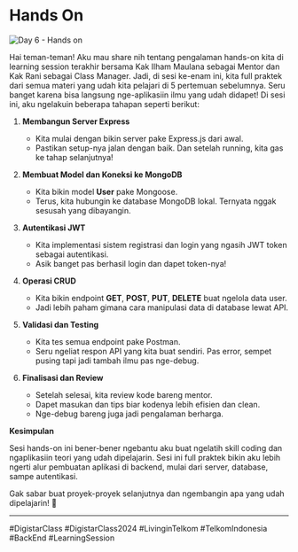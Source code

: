 # Hands On

![Day 6 - Hands on](https://github.com/user-attachments/assets/465864b3-2cf4-42af-8655-8b11ad49acb5)

Hai teman-teman! Aku mau share nih tentang pengalaman hands-on kita di learning session terakhir bersama Kak Ilham Maulana sebagai Mentor dan Kak Rani sebagai Class Manager. Jadi, di sesi ke-enam ini, kita full praktek dari semua materi yang udah kita pelajari di 5 pertemuan sebelumnya. Seru banget karena bisa langsung nge-aplikasiin ilmu yang udah didapet! Di sesi ini, aku ngelakuin beberapa tahapan seperti berikut:
1. **Membangun Server Express**
   - Kita mulai dengan bikin server pake Express.js dari awal.
   - Pastikan setup-nya jalan dengan baik. Dan setelah running, kita gas ke tahap selanjutnya!

2. **Membuat Model dan Koneksi ke MongoDB**
   - Kita bikin model **User** pake Mongoose.
   - Terus, kita hubungin ke database MongoDB lokal. Ternyata nggak sesusah yang dibayangin.

3. **Autentikasi JWT**
   - Kita implementasi sistem registrasi dan login yang ngasih JWT token sebagai autentikasi.
   - Asik banget pas berhasil login dan dapet token-nya!

4. **Operasi CRUD**
   - Kita bikin endpoint **GET**, **POST**, **PUT**, **DELETE** buat ngelola data user.
   - Jadi lebih paham gimana cara manipulasi data di database lewat API.

5. **Validasi dan Testing**
   - Kita tes semua endpoint pake Postman.
   - Seru ngeliat respon API yang kita buat sendiri. Pas error, sempet pusing tapi jadi tambah ilmu pas nge-debug.

6. **Finalisasi dan Review**
   - Setelah selesai, kita review kode bareng mentor.
   - Dapet masukan dan tips biar kodenya lebih efisien dan clean.
   - Nge-debug bareng juga jadi pengalaman berharga.

**Kesimpulan**

Sesi hands-on ini bener-bener ngebantu aku buat ngelatih skill coding dan ngaplikasiin teori yang udah dipelajarin. Sesi ini full praktek bikin aku lebih ngerti alur pembuatan aplikasi di backend, mulai dari server, database, sampe autentikasi.

Gak sabar buat proyek-proyek selanjutnya dan ngembangin apa yang udah dipelajarin! 🚀
***
#DigistarClass #DigistarClass2024 #LivinginTelkom #TelkomIndonesia #BackEnd #LearningSession
